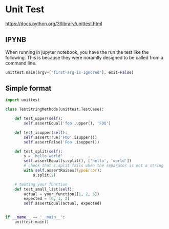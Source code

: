 # Unit Test 

https://docs.python.org/3/library/unittest.html

## IPYNB 

When running in jupyter notebook, you have the run the test like the following. This is because they were noramlly designed to be called from a command line. 

```py 
unittest.main(argv=['first-arg-is-ignored'], exit=False)
```

## Simple format 

```py 
import unittest

class TestStringMethods(unittest.TestCase):

    def test_upper(self):
        self.assertEqual('foo'.upper(), 'FOO')

    def test_isupper(self):
        self.assertTrue('FOO'.isupper())
        self.assertFalse('Foo'.isupper())

    def test_split(self):
        s = 'hello world'
        self.assertEqual(s.split(), ['hello', 'world'])
        # check that s.split fails when the separator is not a string
        with self.assertRaises(TypeError):
            s.split(2)

    # testing your function
    def test_small_list(self):
        actual = your_function([1, 2, 3])
        expected = [6, 3, 2]
        self.assertEqual(actual, expected)


if __name__ == '__main__':
    unittest.main()
``` 




